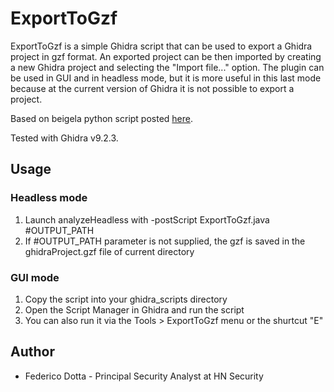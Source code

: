 # ExportToGzf

ExportToGzf is a simple Ghidra script that can be used to export a Ghidra project in gzf format. An exported project can be then imported by creating a new Ghidra project and selecting the "Import file..." option. The plugin can be used in GUI and in headless mode, but it is more useful in this last mode because at the current version of Ghidra it is not possible to export a project.

Based on beigela python script posted [here](https://github.com/NationalSecurityAgency/ghidra/issues/2104).

Tested with Ghidra v9.2.3.

## Usage

### Headless mode

1.	Launch analyzeHeadless with -postScript ExportToGzf.java #OUTPUT_PATH
2.	If #OUTPUT_PATH parameter is not supplied, the gzf is saved in the ghidraProject.gzf file of current directory
 
### GUI mode

1.	Copy the script into your ghidra_scripts directory
2.	Open the Script Manager in Ghidra and run the script
3.	You can also run it via the Tools > ExportToGzf menu or the shurtcut "E"

## Author
- Federico Dotta -  Principal Security Analyst at HN Security
